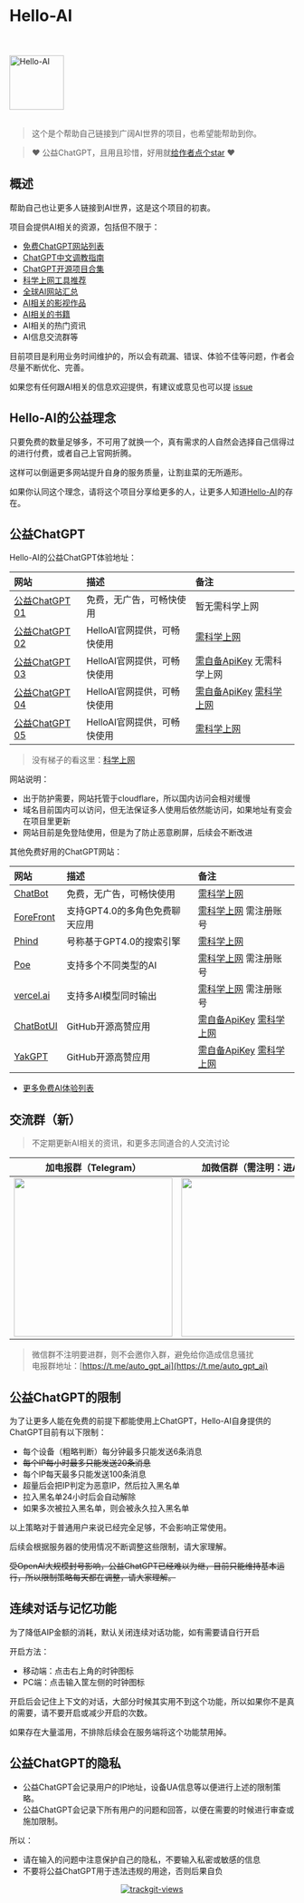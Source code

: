 # Hello-AI

<br />
<br />
<img alt="Hello-AI" src="https://cdn.jsdelivr.net/npm/hello-ai/assets/img/logo.png" width="96" height="96">
<br />
<br />

> 这个是个帮助自己链接到广阔AI世界的项目，也希望能帮助到你。

> ❤️ 公益ChatGPT，且用且珍惜，好用就[给作者点个star](https://github.com/xxxily/hello-ai) ❤️

## 概述

帮助自己也让更多人链接到AI世界，这是这个项目的初衷。  

项目会提供AI相关的资源，包括但不限于：

- [免费ChatGPT网站列表](./home/FreeChatGPTSiteList.md)
- [ChatGPT中文调教指南](./home/chatgptPrompts.md)
- [ChatGPT开源项目合集](./home/awesome-open-gpt.md)
- [科学上网工具推荐](./home/airport.md)
- [全球AI网站汇总](./home/navigation.md)
- [AI相关的影视作品](./home/film.md)
- [AI相关的书籍](./home/books.md)
- AI相关的热门资讯
- AI信息交流群等

目前项目是利用业务时间维护的，所以会有疏漏、错误、体验不佳等问题，作者会尽量不断优化、完善。  

如果您有任何跟AI相关的信息欢迎提供，有建议或意见也可以提 [issue](https://github.com/xxxily/hello-ai/issues)

## Hello-AI的公益理念

只要免费的数量足够多，不可用了就换一个，真有需求的人自然会选择自己信得过的进行付费，或者自己上官网折腾。  

这样可以倒逼更多网站提升自身的服务质量，让割韭菜的无所遁形。  

如果你认同这个理念，请将这个项目分享给更多的人，让更多人知道[Hello-AI](https://github.com/xxxily/hello-ai)的存在。  

## 公益ChatGPT

Hello-AI的公益ChatGPT体验地址：

| 网站 | 描述 | 备注 |
| :---- | :---- | :---- |
| [公益ChatGPT 01](https://chat.fed.qiweioa.cn) | 免费，无广告，可畅快使用 | 暂无需科学上网 |
| [公益ChatGPT 02](https://gpt.anzz.top/) | HelloAI官网提供，可畅快使用 | [需科学上网](./home/airport.md) |
| [公益ChatGPT 03](https://gpt.in.anzz.top/) | HelloAI官网提供，可畅快使用 | [需自备ApiKey](./home/buy.md) 无需科学上网 |
| [公益ChatGPT 04](https://chat.in.anzz.top/) | HelloAI官网提供，可畅快使用 | [需自备ApiKey](./home/buy.md) [需科学上网](./home/airport.md) |
| [公益ChatGPT 05](https://free.anzz.top/) | HelloAI官网提供，可畅快使用 | [需科学上网](./home/airport.md) |

> 没有梯子的看这里：[科学上网](./home/airport.md)

网站说明：

- 出于防护需要，网站托管于cloudflare，所以国内访问会相对缓慢
- 域名目前国内可以访问，但无法保证多人使用后依然能访问，如果地址有变会在项目里更新
- 网站目前是免登陆使用，但是为了防止恶意刷屏，后续会不断改进

其他免费好用的ChatGPT网站：  

| 网站 | 描述 | 备注 |
| :---- | :---- | :---- |
| [ChatBot](https://chatbot.theb.ai/) | 免费，无广告，可畅快使用 | [需科学上网](./home/airport.md) |
| [ForeFront](https://chat.forefront.ai/) | 支持GPT4.0的多角色免费聊天应用 | [需科学上网](./home/airport.md) 需注册账号 |
| [Phind](https://www.phind.com/) | 号称基于GPT4.0的搜索引擎 | [需科学上网](./home/airport.md) |
| [Poe](https://poe.com/) | 支持多个不同类型的AI | [需科学上网](./home/airport.md) 需注册账号 |
| [vercel.ai](https://play.vercel.ai/) | 支持多AI模型同时输出 | [需科学上网](./home/airport.md) 需注册账号 |
| [ChatBotUI](https://www.chatbotui.com/zh) | GitHub开源高赞应用 | [需自备ApiKey](./home/buy.md) [需科学上网](./home/airport.md) |
| [YakGPT](https://yakgpt.vercel.app/) | GitHub开源高赞应用 | [需自备ApiKey](./home/buy.md) [需科学上网](./home/airport.md) |

- [更多免费AI体验列表](./home/FreeChatGPTSiteList.md)

## 交流群（新）

> 不定期更新AI相关的资讯，和更多志同道合的人交流讨论  

| 加电报群（Telegram） | 加微信群（需注明：进AI群） |
| :----: | :----: |
| <img src="https://cdn.jsdelivr.net/npm/hello-ai/assets/img/tg_qun.jpg" width="280"/> | <img src="https://cdn.jsdelivr.net/npm/hello-ai/assets/img/WeChat2.png" width=280 /> |

> 微信群不注明要进群，则不会邀你入群，避免给你造成信息骚扰  
> 电报群地址：[https://t.me/auto_gpt_ai](https://t.me/auto_gpt_ai)  

## 公益ChatGPT的限制

为了让更多人能在免费的前提下都能使用上ChatGPT，Hello-AI自身提供的ChatGPT目前有以下限制：

- 每个设备（粗略判断）每分钟最多只能发送6条消息
- ~~每个IP每小时最多只能发送20条消息~~
- 每个IP每天最多只能发送100条消息
- 超量后会把IP判定为恶意IP，然后拉入黑名单
- 拉入黑名单24小时后会自动解除
- 如果多次被拉入黑名单，则会被永久拉入黑名单

以上策略对于普通用户来说已经完全足够，不会影响正常使用。  

后续会根据服务器的使用情况不断调整这些限制，请大家理解。  

~~受OpenAI大规模封号影响，公益ChatGPT已经难以为继，目前只能维持基本运行，所以限制策略每天都在调整，请大家理解。~~

## 连续对话与记忆功能

为了降低AIP金额的消耗，默认关闭连续对话功能，如有需要请自行开启  

开启方法：  

- 移动端：点击右上角的时钟图标
- PC端：点击输入筐左侧的时钟图标

开启后会记住上下文的对话，大部分时候其实用不到这个功能，所以如果你不是真的需要，请不要开启或减少开启的次数。  

如果存在大量滥用，不排除后续会在服务端将这个功能禁用掉。

## 公益ChatGPT的隐私

- 公益ChatGPT会记录用户的IP地址，设备UA信息等以便进行上述的限制策略。
- 公益ChatGPT会记录下所有用户的问题和回答，以便在需要的时候进行审查或施加限制。

所以：

- 请在输入的问题中注意保护自己的隐私，不要输入私密或敏感的信息
- 不要将公益ChatGPT用于违法违规的用途，否则后果自负

<p align="center">
  <a href="https://trackgit.com">
  <img src="https://us-central1-trackgit-analytics.cloudfunctions.net/token/ping/lfqoect790vifkbm5n8l" alt="trackgit-views" />
  </a>
</p>